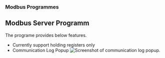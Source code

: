 ### Modbus Programmes

## Modbus Server Programm
The programe provides below features. 
- Currently support holding registers only
- Communication Log Popup
![Screenshot of communication log popup.](https://myoctocat.com/assets/images/base-octocat.svg)
